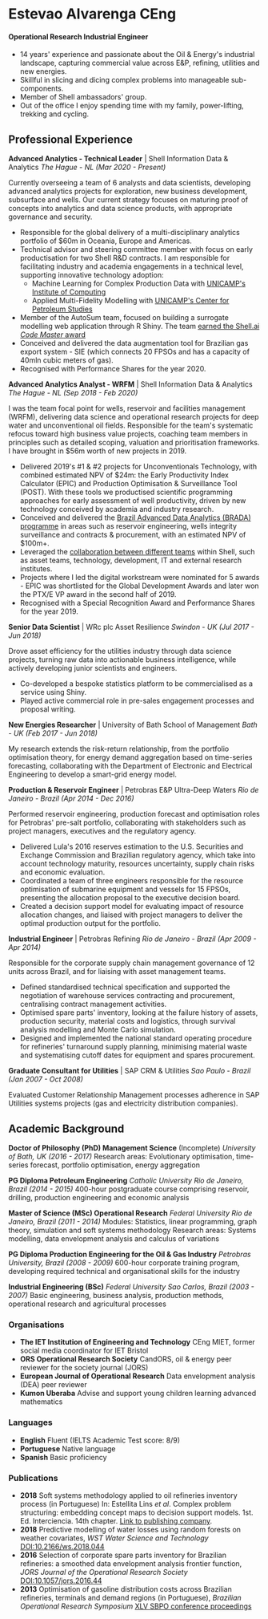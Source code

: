 # Estevao Alvarenga CEng

#### **Operational Research Industrial Engineer**
- 14 years' experience and passionate about the Oil & Energy's industrial landscape, capturing commercial value across E&P, refining, utilities and new energies.
- Skillful in slicing and dicing complex problems into manageable sub-components.
- Member of Shell ambassadors' group.
- Out of the office I enjoy spending time with my family, power-lifting, trekking and cycling.


## Professional Experience

__Advanced Analytics - Technical Leader__ | Shell Information Data & Analytics
_The Hague - NL (Mar 2020 - Present)_

Currently overseeing a team of 6 analysts and data scientists, developing advanced analytics projects for exploration, new business development, subsurface and wells.
Our current strategy focuses on maturing proof of concepts into analytics and data science products, with appropriate governance and security.
- Responsible for the global delivery of a multi-disciplinary analytics portfolio of $60m in Oceania, Europe and Americas.
- Technical advisor and steering committee member with focus on early productisation for two Shell R&D contracts. I am responsible for facilitating industry and academia engagements in a technical level, supporting innovative technology adoption:
  - Machine Learning for Complex Production Data with [UNICAMP's Institute of Computing](https://ic.unicamp.br/en/)
  - Applied Multi-Fidelity Modelling with [UNICAMP's Center for Petroleum Studies](http://www.cepetro.unicamp.br/english/history_CEPETRO.html)
- Member of the AutoSum team, focused on building a surrogate modelling web application through R Shiny. The team [earned the Shell.ai _Code Master_ award](https://www.linkedin.com/posts/alisa-cl-choong-73915489_improving-business-decisions-and-accelerating-activity-6724646702415921152-QhA0/)
- Conceived and delivered the data augmentation tool for Brazilian gas export system - SIE (which connects 20 FPSOs and has a capacity of 40mln cubic meters of gas).
- Recognised with Performance Shares for the year 2020.


__Advanced Analytics Analyst - WRFM__ | Shell Information Data & Analytics
_The Hague - NL (Sep 2018 - Feb 2020)_

I was the team focal point for wells, reservoir and facilities management (WRFM), delivering data science and operational research projects for deep water and unconventional oil fields.
Responsible for the team's systematic refocus toward high business value projects, coaching team members in principles such as detailed scoping, valuation and prioritisation frameworks.
I have brought in $56m worth of new projects in 2019.
- Delivered 2019's #1 & #2 projects for Unconventionals Technology, with combined estimated NPV of $24m: the Early Productivity Index Calculator (EPIC) and Production Optimisation & Surveillance Tool (POST). With these tools we productised scientific programming approaches for early assessment of well productivity, driven by new technology conceived by academia and industry research.
- Conceived and delivered the [Brazil Advanced Data Analytics (BRADA) programme](https://web.yammer.com/main/threads/eyJfdHlwZSI6IlRocmVhZCIsImlkIjoiMTA5MjU3ODMzODk4ODAzMiJ9) in areas such as reservoir engineering, wells integrity surveillance and contracts & procurement, with an estimated NPV of $100m+.
- Leveraged the [collaboration between different teams](https://headlinesuk.foleon.com/shell-ai/shellai2019report/upstream-analytics/) within Shell, such as asset teams, technology, development, IT and external research institutes.
- Projects where I led the digital workstream were nominated for 5 awards - EPIC was shortlisted for the Global Development Awards and later won the PTX/E VP award in the second half of 2019.
- Recognised with a Special Recognition Award and Performance Shares for the year 2019.


__Senior Data Scientist__ | WRc plc Asset Resilience
_Swindon - UK  (Jul 2017 - Jun 2018)_

Drove asset efficiency for the utilities industry through data science projects, turning raw data into actionable business intelligence, while actively developing junior scientists and engineers.
- Co-developed a bespoke statistics platform to be commercialised as a service using Shiny.
- Played active commercial role in pre-sales engagement processes and proposal writing.


__New Energies Researcher__ | University of Bath School of Management
_Bath - UK (Feb 2017 - Jun 2018)_

My research extends the risk-return relationship, from the portfolio optimisation theory, for energy demand aggregation based on time-series forecasting, collaborating with the Department of Electronic and Electrical Engineering to develop a smart-grid energy model.


__Production & Reservoir Engineer__ | Petrobras E&P Ultra-Deep Waters
_Rio de Janeiro - Brazil (Apr 2014 - Dec 2016)_

Performed reservoir engineering, production forecast and optimisation roles for Petrobras' pre-salt portfolio, collaborating with stakeholders such as project managers, executives and the regulatory agency.
- Delivered Lula's 2016 reserves estimation to the U.S. Securities and Exchange Commission and Brazilian regulatory agency, which take into account technology maturity, resources uncertainty, supply chain risks and economic evaluation.
- Coordinated a team of three engineers responsible for the resource optimisation of submarine equipment and vessels for 15 FPSOs, presenting the allocation proposal to the executive decision board.
- Created a decision support model for evaluating impact of resource allocation changes, and liaised with project managers to deliver the optimal production output for the portfolio.


__Industrial Engineer__ | Petrobras Refining
_Rio de Janeiro - Brazil (Apr 2009 - Apr 2014)_

Responsible for the corporate supply chain management governance of 12 units across Brazil, and for liaising with asset management teams.
- Defined standardised technical specification and supported the negotiation of warehouse services contracting and procurement, centralising contract management activities.
- Optimised spare parts' inventory, looking at the failure history of assets, production security, material costs and logistics, through survival analysis modelling and Monte Carlo simulation.
- Designed and implemented the national standard operating procedure for refineries' turnaround supply planning, minimising material waste and systematising cutoff dates for equipment and spares procurement.


__Graduate Consultant for Utilities__ | SAP CRM & Utilities
_Sao Paulo - Brazil (Jan 2007 - Oct 2008)_

Evaluated Customer Relationship Management processes adherence in SAP Utilities systems projects (gas and electricity distribution companies).


## Academic Background
__Doctor of Philosophy (PhD) Management Science__ (Incomplete)
_University of Bath, UK (2016 - 2017)_
Research areas: Evolutionary optimisation, time-series forecast, portfolio optimisation, energy aggregation

__PG Diploma Petroleum Engineering__
_Catholic University Rio de Janeiro, Brazil (2014 - 2015)_
400-hour postgraduate course comprising reservoir, drilling, production engineering and economic analysis

__Master of Science (MSc) Operational Research__
_Federal University Rio de Janeiro, Brazil (2011 - 2014)_
Modules: Statistics, linear programming, graph theory, simulation and soft systems methodology
Research areas: Systems modelling, data envelopment analysis and calculus of variations

__PG Diploma Production Engineering for the Oil & Gas Industry__
_Petrobras University, Brazil (2008 - 2009)_
600-hour corporate training program, developing required technical and organisational skills for the industry

__Industrial Engineering (BSc)__
_Federal University Sao Carlos, Brazil (2003 - 2007)_
Basic engineering, business analysis, production methods, operational research and agricultural processes

### Organisations
- **The IET Institution of Engineering and Technology** CEng MIET, former social media coordinator for IET Bristol
- **ORS Operational Research Society** CandORS, oil & energy peer reviewer for the society journal (JORS)
- **European Journal of Operational Research** Data envelopment analysis (DEA) peer reviewer
- **Kumon Uberaba** Advise and support young children learning advanced mathematics


### Languages
- **English** Fluent (IELTS Academic Test score: 8/9)
- **Portuguese** Native language
- **Spanish** Basic proficiency

### Publications
- **2018** Soft systems methodology applied to oil refineries inventory process (in Portuguese) In: Estellita Lins *et al*. Complex problem structuring: embedding concept maps to decision support models. 1st. Ed. Interciencia. 14th chapter. [Link to publishing company](https://www.editorainterciencia.com.br/index.asp?pg=prodDetalhado.asp&idprod=484&token=).
- **2018** Predictive modelling of water losses using random forests on weather covariates, *WST Water Science and Technology* [DOI:10.2166/ws.2018.044](http://ws.iwaponline.com/content/early/2018/03/16/ws.2018.044)
- **2016** Selection of corporate spare parts inventory for Brazilian refineries: a smoothed data envelopment analysis frontier function, *JORS Journal of the Operational Research Society* [DOI:10.1057/jors.2016.44](https://www.tandfonline.com/doi/abs/10.1057/jors.2016.44?journalCode=tjor20)
- **2013** Optimisation of gasoline distribution costs across Brazilian refineries, terminals and demand regions (in Portuguese), *Brazilian Operational Research Symposium*  [XLV SBPO conference proceedings](http://www.din.uem.br/~ademir/sbpo/sbpo2013/pdf/arq0181.pdf)
